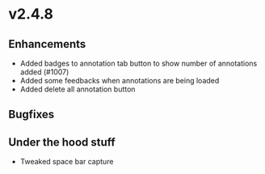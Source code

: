 # v2.4.8

## Enhancements

- Added badges to annotation tab button to show number of annotations added (#1007)
- Added some feedbacks when annotations are being loaded
- Added delete all annotation button

## Bugfixes

## Under the hood stuff

- Tweaked space bar capture
